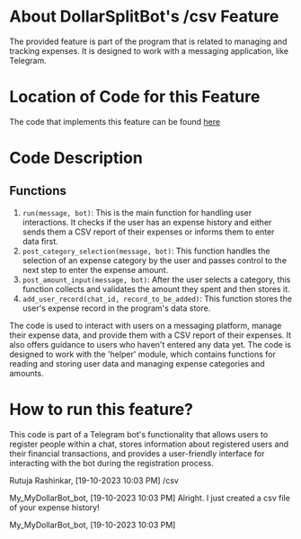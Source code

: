 # About DollarSplitBot's /csv Feature
The provided feature is part of the program that is related to managing and tracking expenses. It is designed to work with a messaging application, like Telegram.

# Location of Code for this Feature
The code that implements this feature can be found [here](https://github.com/shonilbhide/dollar_bot/blob/main/code/csvfile.py)

# Code Description
## Functions
1. `run(message, bot)`:
This is the main function for handling user interactions. It checks if the user has an expense history and either sends them a CSV report of their expenses or informs them to enter data first.
2. `post_category_selection(message, bot)`:
This function handles the selection of an expense category by the user and passes control to the next step to enter the expense amount.
3. `post_amount_input(message, bot)`:
After the user selects a category, this function collects and validates the amount they spent and then stores it.
4. `add_user_record(chat_id, record_to_be_added)`:
This function stores the user's expense record in the program's data store.
  
The code is used to interact with users on a messaging platform, manage their expense data, and provide them with a CSV report of their expenses. It also offers guidance to users who haven't entered any data yet. The code is designed to work with the 'helper' module, which contains functions for reading and storing user data and managing expense categories and amounts.

# How to run this feature?
This code is part of a Telegram bot's functionality that allows users to register people within a chat, stores information about registered users and their financial transactions, and provides a user-friendly interface for interacting with the bot during the registration process.

Rutuja Rashinkar, [19-10-2023 10:03 PM]
/csv

My_MyDollarBot_bot, [19-10-2023 10:03 PM]
Alright. I just created a csv file of your expense history!

My_MyDollarBot_bot, [19-10-2023 10:03 PM]

